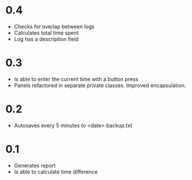 # 0.4

* Checks for overlap between logs
* Calculates total time spent
* Log has a description field

# 0.3

* Is able to enter the current time with a button press
* Panels refactored in separate private classes. Improved encapsulation.

# 0.2

* Autosaves every 5 minutes to \<date\>.backup.txt

# 0.1

* Generates report
* Is able to calculate time difference

